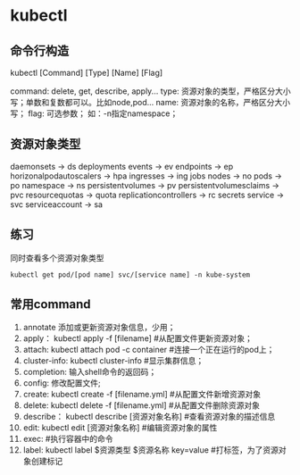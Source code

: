 # kubectl

## 命令行构造
 kubectl [Command] [Type] [Name] [Flag]

 command: delete, get, describe, apply...
 type: 资源对象的类型，严格区分大小写；单数和复数都可以。比如node,pod...
 name: 资源对象的名称，严格区分大小写；
 flag: 可选参数； 如：-n指定namespace；

## 资源对象类型
 daemonsets -> ds
 deployments
 events -> ev
 endpoints -> ep
 horizonalpodautoscalers -> hpa
 ingresses -> ing
 jobs
 nodes -> no
 pods -> po
 namespace -> ns
 persistentvolumes -> pv
 persistentvolumesclaims -> pvc
 resourcequotas -> quota
 replicationcontrollers -> rc
secrets
service -> svc
serviceaccount -> sa

## 练习
同时查看多个资源对象类型
```
kubectl get pod/[pod name] svc/[service name] -n kube-system
```
## 常用command
1. annotate 添加或更新资源对象信息，少用；
2. apply： kubectl apply -f [filename] #从配置文件更新资源对象；
3. attach: kubectl attach pod -c container #连接一个正在运行的pod上；
4. cluster-info: kubectl cluster-info #显示集群信息；
5. completion: 输入shell命令的返回码；
6. config: 修改配置文件;
7. create: kubectl create -f [filename.yml] #从配置文件新增资源对象
8. delete: kubectl delete -f [filename.yml] #从配置文件删除资源对象
9. describe： kubectl describe [资源对象名称] #查看资源对象的描述信息
10. edit: kubectl edit [资源对象名称] #编辑资源对象的属性
11. exec:     #执行容器中的命令
12. label: kubectl label $资源类型 $资源名称 key=value  #打标签，为了资源对象创建标记
